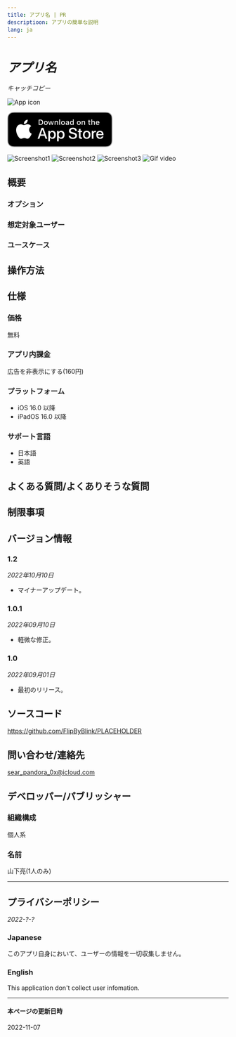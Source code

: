 ```yaml
---
title: アプリ名 | PR
descriptioon: アプリの簡単な説明
lang: ja
---
```


_アプリ名_
========
_キャッチコピー_

![App icon]()

[![AppStore link](App_Store_Badge.svg)](https://apps.apple.com/app/)

![Screenshot1]()
![Screenshot2]()
![Screenshot3]()
![Gif video]()

概要
----
### オプション
### 想定対象ユーザー
### ユースケース

操作方法
-------

仕様
----
### 価格
無料
### アプリ内課金
広告を非表示にする(160円)
### プラットフォーム
- iOS 16.0 以降
- iPadOS 16.0 以降
### サポート言語
- 日本語
- 英語

よくある質問/よくありそうな質問
--------------------------

制限事項
-------

バージョン情報
------------
### 1.2
_2022年10月10日_
- マイナーアップデート。
### 1.0.1
_2022年09月10日_
- 軽微な修正。
### 1.0
_2022年09月01日_
- 最初のリリース。

ソースコード
----------
https://github.com/FlipByBlink/PLACEHOLDER

問い合わせ/連絡先
---------------
sear_pandora_0x@icloud.com

デベロッパー/パブリッシャー
-----------------------
### 組織構成
個人系
### 名前
山下亮(1人のみ)


---

プライバシーポリシー
-----------------
_2022-?-?_
### Japanese
このアプリ自身において、ユーザーの情報を一切収集しません。
### English
This application don't collect user infomation.

---

#### 本ページの更新日時
2022-11-07
